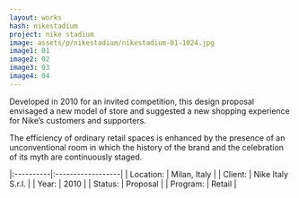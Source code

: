 ```yaml
---
layout: works
hash: nikestadium
project: nike stadium
image: assets/p/nikestadium/nikestadium-01-1024.jpg
image1: 01
image2: 02
image3: 03
image4: 04
---
```


Developed in 2010 for an invited competition, this design proposal envisaged a new model of store and suggested a new shopping experience for Nike’s customers and supporters.

The efficiency of ordinary retail spaces is enhanced by the presence of an unconventional room in which the history of the brand and the celebration of its myth are continuously staged.

|:----------|:------------------|
| Location: | Milan, Italy      |
| Client:   | Nike Italy S.r.l. |
| Year:     | 2010              |
| Status:   | Proposal          |
| Program:  | Retail            |
